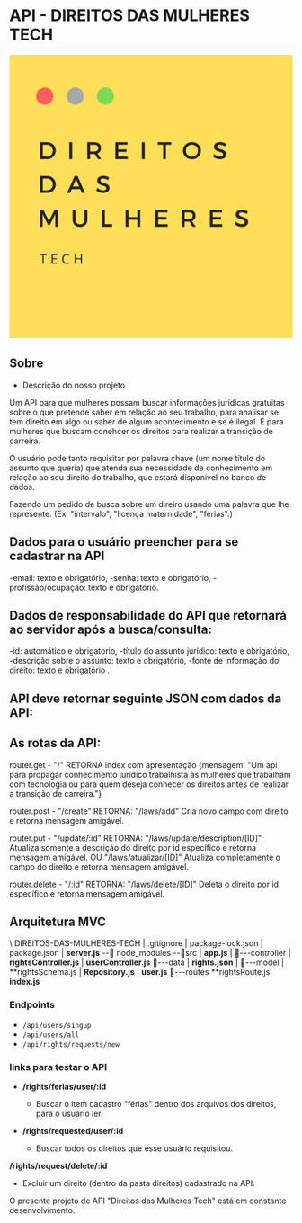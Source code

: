 # API - DIREITOS DAS MULHERES TECH

![logo](logo.png)



## Sobre
- Descrição do nosso projeto

Um API para que mulheres possam buscar informações jurídicas gratuitas sobre o que pretende saber em relação ao seu trabalho, para analisar se tem direito em algo ou saber de algum acontecimento e se é ilegal. E para mulheres que buscam conehcer os direitos para realizar a transição de carreira.

O usuário pode tanto requisitar por palavra chave (um nome título do assunto que queria) que atenda sua necessidade de conhecimento em relação ao seu direito do trabalho, que estará disponível no banco de dados.

Fazendo um pedido de busca sobre um direiro usando uma palavra que lhe represente. (Ex: "intervalo", "licença maternidade", "férias".)


## Dados para o usuário preencher para se cadastrar na API
-email: texto e obrigatório,
-senha: texto e obrigatório,
-profissão/ocupação: texto e obrigatório.



## Dados de responsabilidade do API que retornará ao servidor após a busca/consulta:
-id: automático e obrigatorio,
-título do assunto jurídico: texto e obrigatório,
-descrição sobre o assunto: texto e obrigatório,
-fonte de informação do direito: texto e obrigatório .

## API deve retornar seguinte JSON com dados da API:

<!-- [
  {
        "id": "",
        "titleLegalSubject": "Licença Maternidade",
        "description": "A funcionária gestante tem direito a se afastar de suas atividades profissionais, sem prejuízo de salário, por 120 dias.",
        "sourceInformation": "artigo 392 da CLT"
    }
] -->

## As rotas da API:

router.get -
"/"
RETORNA index com apresentação {mensagem: "Um api para propagar conhecimento jurídico trabalhista às mulheres que trabalham com tecnologia ou para quem deseja conhecer os direitos antes de realizar a transição de carreira."}

router.post -
"/create"
RETORNA:  "/laws/add" Cria novo campo com direito e retorna mensagem amigável.


router.put - 
"/update/:id"
RETORNA:  "/laws/update/description/[ID]" Atualiza somente a descrição do direito por id específico e retorna mensagem amigável.
OU
"/laws/atualizar/[ID]" Atualiza completamente o campo do direito e retorna mensagem amigável.

router.delete -
"/:id"
RETORNA: "/laws/delete/[ID]" Deleta o direito por id específico e retorna mensagem amigável.

## Arquitetura MVC

\ DIREITOS-DAS-MULHERES-TECH
		 |   .gitignore
		 |   package-lock.json
		 |   package.json
	   |   **server.js**
			\--📂 node_modules
			\--📂src
			    |   **app.js**
			    |
			    📂---controller
			    |     **rightsController.js**
			    |     **userController.js**
          		    📂---data
                            |     **rights.json**
                            | 
			    📂---model
			    |       **rightsSchema.js
			    | 	    **Repository.js**
			    |       **user.js**
			    📂---routes
			            **rightsRoute.js
				    **index.js**


### Endpoints

- `/api/users/singup`
- `/api/users/all`
- `/api/rights/requests/new`


### links para testar o API

- **/rights/ferias/user/:id**

  - Buscar o item cadastro "férias" dentro dos arquivos dos direitos, para o usuário ler.

- **/rights/requested/user/:id**
  - Buscar todos os direitos que esse usuário requisitou.

**/rights/request/delete/:id**

- Excluir um direito (dentro da pasta direitos) cadastrado na API.


O presente projeto de API "Direitos das Mulheres Tech" está em constante desenvolvimento.
